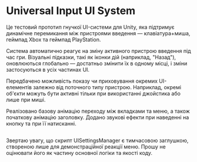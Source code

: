 # Universal Input UI System
Це тестовий прототип гнучкої UI-системи для Unity, яка підтримує динамічне перемикання між пристроями введення — клавіатура+миша, геймпад Xbox та геймпад PlayStation.

Система автоматично реагує на зміну активного пристрою введення під час гри. Візуальні підказки, такі як іконки дій (наприклад, "Назад"), оновлюються глобально — достатньо змінити їх в одному місці, і зміни застосуються в усіх частинах UI.

Передбачено можливість показу чи приховування окремих UI-елементів залежно від поточного типу пристрою. Наприклад, окремі об'єкти можуть бути активні тільки при використанні джойстика або лише при миші.

Реалізовано базову анімацію переходу між вкладками та меню, а також початкову анімацію заголовку. Додано звукові ефекти при наведенні на кнопку та при її натисканні.

##
Звертаю увагу, що скрипт UISettingsManager є тимчасовою заглушкою, створеною лише для демонстраційної реакції меню. Прошу не оцінювати його як частину основної логіки та якості коду.
